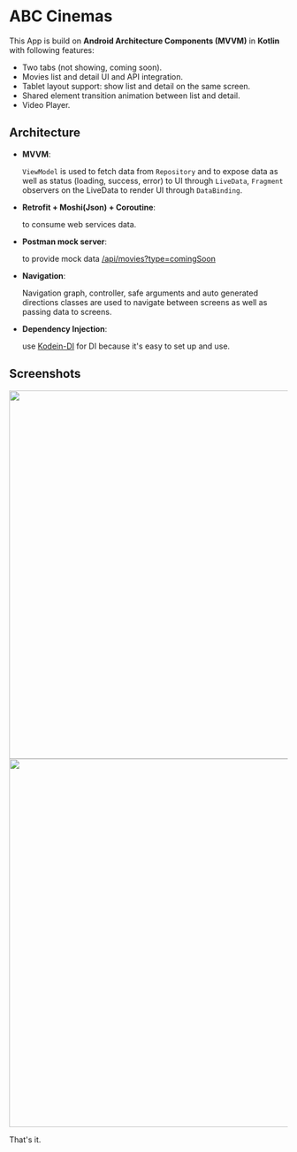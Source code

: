 # ABC Cinemas

This App is build on **Android Architecture Components (MVVM)** in **Kotlin** with following features:

- Two tabs (not showing, coming soon).
- Movies list and detail UI and API integration.
- Tablet layout support: show list and detail on the same screen.
- Shared element transition animation between list and detail.
- Video Player.

## Architecture

- **MVVM**:

    `ViewModel` is used to fetch data from `Repository` and to expose data as well as status (loading, success, error) to UI through `LiveData`, `Fragment` observers on the LiveData to render UI through `DataBinding`.
- **Retrofit + Moshi(Json) + Coroutine**:

    to consume web services data.
- **Postman mock server**:

    to provide mock data [/api/movies?type=comingSoon
](https://documenter.getpostman.com/view/5298582/SVfRv8vp?version=latest#fd182532-683b-43ee-b0b7-9e26d415facd)
- **Navigation**:

    Navigation graph, controller, safe arguments and auto generated directions classes are used to navigate between screens as well as passing data to screens.
- **Dependency Injection**:

    use [Kodein-DI](https://github.com/Kodein-Framework/Kodein-DI) for DI because it's easy to set up and use.


## Screenshots

<img src="https://user-images.githubusercontent.com/54767749/65827834-c6a41980-e2d7-11e9-81d7-09bf8ccdfbd9.png" width="666">
<img src="https://user-images.githubusercontent.com/54767749/65827836-c9067380-e2d7-11e9-86df-92d53115835c.png" width="666">


That's it.